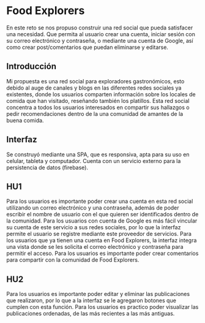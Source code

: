 # Food Explorers

En este reto se nos propuso construir una red social que pueda satisfacer una necesidad. Que permita al usuario crear una cuenta, iniciar sesión con su correo electrónico y contraseña, o mediante una cuenta de Google, así como crear post/comentarios que puedan eliminarse y editarse.

## Introducción

Mi propuesta es una red social para exploradores gastronómicos, esto debido al auge de canales y blogs en las diferentes redes sociales ya existentes, donde los usuarios comparten información sobre los locales de comida que han visitado, reseñando también los platillos. Esta red social concentra a todos los usuarios interesados en compartir sus hallazgos o pedir recomendaciones dentro de la una comunidad de amantes de la buena comida. 

## Interfaz

Se construyó mediante una SPA, que es responsiva, apta para su uso en celular, tableta y computador. Cuenta con un servicio externo para la persistencia de datos (firebase).

## HU1

Para los usuarios es importante poder crear una cuenta en esta red social utilizando un correo electrónico y una contraseña, además de poder escribir el nombre de usuario con el que quieren ser identificados dentro de la comunidad. 
Para los usuarios con cuenta de Google es más fácil vincular su cuenta de este servicio a sus redes sociales, por lo que la interfaz permite el usuario se registre mediante este proveedor de servicios. 
Para los usuarios que ya tienen una cuenta en Food Explorers, la interfaz integra una vista donde se les solicita el correo electrónico y contraseña para permitir el acceso. Para los usuarios es importante poder crear comentarios para compartir con la comunidad de Food Explorers.

## HU2

Para los usuarios es importante poder editar y eliminar las publicaciones que realizaron, por lo que a la interfaz se le agregaron botones que cumplen con esta función. Para los usuarios es practico poder visualizar las publicaciones ordenadas, de las más recientes a las más antiguas.
